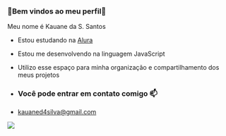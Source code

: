 ### 💙Bem vindos ao meu perfil💙

  Meu nome é Kauane da S. Santos

- Estou estudando na [Alura](https://www.alura.com.br)
- Estou me desenvolvendo na linguagem JavaScript
- Utilizo esse espaço para minha organização e compartilhamento dos meus projetos

- ### Você pode entrar em contato comigo 📫

- kauaned4silva@gmail.com

![](https://media1.tenor.com/m/PGEpDsrsYcIAAAAC/luffy-one-piece-anime.gif)
